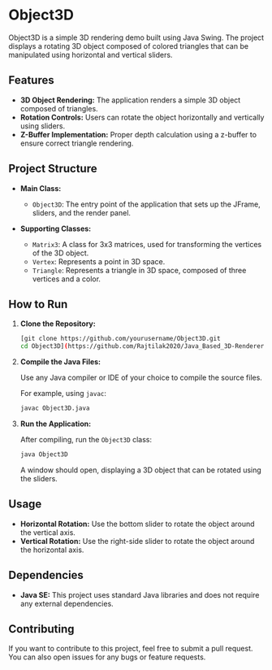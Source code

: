 # Object3D

Object3D is a simple 3D rendering demo built using Java Swing. The project displays a rotating 3D object composed of colored triangles that can be manipulated using horizontal and vertical sliders.

## Features

- **3D Object Rendering:** The application renders a simple 3D object composed of triangles.
- **Rotation Controls:** Users can rotate the object horizontally and vertically using sliders.
- **Z-Buffer Implementation:** Proper depth calculation using a z-buffer to ensure correct triangle rendering.

## Project Structure

- **Main Class:**
  - `Object3D`: The entry point of the application that sets up the JFrame, sliders, and the render panel.
  
- **Supporting Classes:**
  - `Matrix3`: A class for 3x3 matrices, used for transforming the vertices of the 3D object.
  - `Vertex`: Represents a point in 3D space.
  - `Triangle`: Represents a triangle in 3D space, composed of three vertices and a color.

## How to Run

1. **Clone the Repository:**

    ```bash
    [git clone https://github.com/yourusername/Object3D.git
    cd Object3D](https://github.com/Rajtilak2020/Java_Based_3D-Renderer.git)
    ```

2. **Compile the Java Files:**

    Use any Java compiler or IDE of your choice to compile the source files. 

    For example, using `javac`:

    ```bash
    javac Object3D.java
    ```

3. **Run the Application:**

    After compiling, run the `Object3D` class:

    ```bash
    java Object3D
    ```

    A window should open, displaying a 3D object that can be rotated using the sliders.

## Usage

- **Horizontal Rotation:** Use the bottom slider to rotate the object around the vertical axis.
- **Vertical Rotation:** Use the right-side slider to rotate the object around the horizontal axis.

## Dependencies

- **Java SE:** This project uses standard Java libraries and does not require any external dependencies.

## Contributing

If you want to contribute to this project, feel free to submit a pull request. You can also open issues for any bugs or feature requests.
